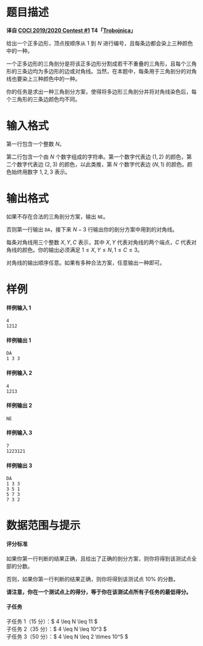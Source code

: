
# 题目描述

**译自 [COCI 2019/2020 Contest #1](https://hsin.hr/coci/archive/2019_2020/) T4「[Trobojnica](https://hsin.hr/coci/archive/2019_2020/contest1_tasks.pdf)」**

给出一个正多边形，顶点按顺序从 $1$ 到 $N$ 进行编号，且每条边都会染上三种颜色中的一种。

一个正多边形的三角剖分是将该正多边形分割成若干不重叠的三角形，且每个三角形的三条边均为多边形的边或对角线。当然，在本题中，每条用于三角剖分的对角线也要染上三种颜色中的一种。

你的任务是求出一种三角剖分方案，使得将多边形三角剖分并将对角线染色后，每个三角形的三条边颜色均不同。

# 输入格式

第一行包含一个整数 $N$。

第二行包含一个由 $N$ 个数字组成的字符串。第一个数字代表边 $(1,2)$ 的颜色，第二个数字代表边 $(2,3)$ 的颜色，以此类推，第 $N$ 个数字代表边 $(N,1)$ 的颜色。颜色始终用数字 $1,2,3$ 表示。

# 输出格式

如果不存在合法的三角剖分方案，输出 `NE`。

否则第一行输出 `DA`，接下来 $N-3$ 行输出你的剖分方案中用到的对角线。

每条对角线用三个整数 $X,Y,C$ 表示，其中 $X,Y$ 代表对角线的两个端点，$C$ 代表对角线的颜色。你的输出必须满足 $1 \leq X,Y \leq N, 1 \leq C \leq 3$。

对角线的输出顺序任意。如果有多种合法方案，任意输出一种即可。

# 样例

#### 样例输入 1
```plain
4
1212
```

#### 样例输出 1
```plain
DA
1 3 3
```

#### 样例输入 2
```plain
4
1213
```

#### 样例输出 2
```plain
NE
```

#### 样例输入 3
```plain
7
1223121
```

#### 样例输出 3
```plain
DA
1 3 3
3 5 1
5 7 3
7 3 2
```

# 数据范围与提示

#### 评分标准

如果你第一行判断的结果正确，且给出了正确的剖分方案，则你将得到该测试点全部的分数。

否则，如果你第一行判断的结果正确，则你将得到该测试点 $10\%$ 的分数。

**请注意，你在一个测试点上的得分，等于你在该测试点所有子任务的最低得分。**

#### 子任务

子任务 1（15 分）：$ 4 \leq N \leq 11 $  
子任务 2（35 分）：$ 4 \leq N \leq 10^3 $  
子任务 3（50 分）：$ 4 \leq N \leq 2 \times 10^5 $

